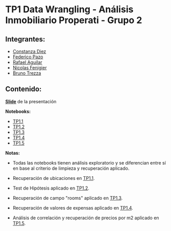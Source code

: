 # TP1 Data Wrangling - Análisis Inmobiliario Properati - Grupo 2

## **Integrantes:**
  - [Constanza Diez](https://github.com/consdiez)
  - [Federico Pazo](https://github.com/FedericoPazo)
  - [Rafael Aguilar](https://github.com/RafaAguilar)
  - [Nicolas Fenigier](https://github.com/Fenigol)
  - [Bruno Trezza](https://github.com/bruno3a)
  
## **Contenido:**

  **[Slide](https://docs.google.com/presentation/d/1lRMpRvo7aW7HGFOuGww-aghXF_lEf9fkFmMZwZBZG0k/edit#slide=id.p)** de la presentación
  
  **Notebooks:**
  - [TP1.1](https://github.com/Properati-Analysis/TP1/blob/main/TP1.1.ipynb)
  - [TP1.2](https://github.com/Properati-Analysis/TP1/blob/main/TP1.2.ipynb)
  - [TP1.3](https://github.com/Properati-Analysis/TP1/blob/main/TP1.3.ipynb)
  - [TP1.4](https://github.com/Properati-Analysis/TP1/blob/main/TP1.4.ipynb)
  - [TP1.5]()
    
  **Notas:**
  
  - Todas las notebooks tienen análisis exploratorio y se diferencian entre sí en base al criterio de limpieza y recuperación aplicado.
 
  - Recuperación de ubicaciones en [TP1.1](https://github.com/Properati-Analysis/TP1/blob/main/TP1.1.ipynb).
  - Test de Hipótesis aplicado en [TP1.2](https://github.com/Properati-Analysis/TP1/blob/main/TP1.2.ipynb).
  - Recuperación de campo "rooms" aplicado en [TP1.3](https://github.com/Properati-Analysis/TP1/blob/main/TP1.3.ipynb).
  - Recuperación de valores de expensas aplicado en [TP1.4](https://github.com/Properati-Analysis/TP1/blob/main/TP1.4.ipynb).
  - Análisis de correlación y recuperación de precios por m2 aplicado en [TP1.5](https://github.com/Properati-Analysis/TP1/blob/main/TP1.5.ipynb).
